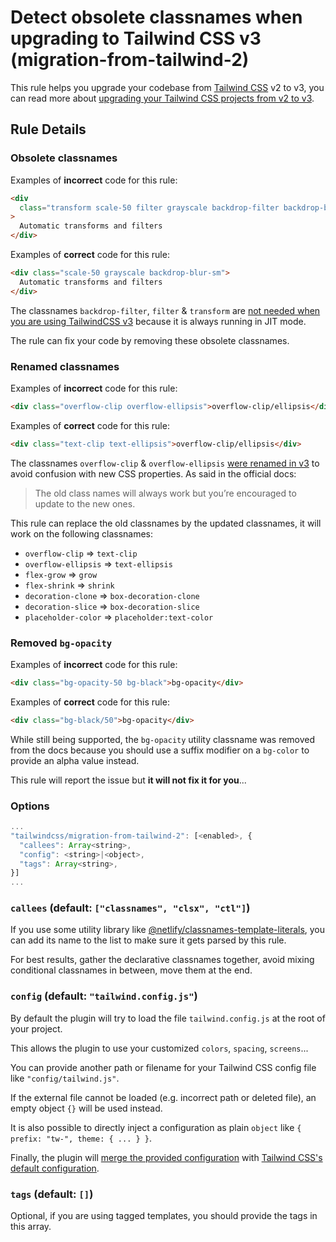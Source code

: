 # Detect obsolete classnames when upgrading to Tailwind CSS v3 (migration-from-tailwind-2)

This rule helps you upgrade your codebase from [Tailwind CSS](https://tailwindcss.com/) v2 to v3, you can read more about [upgrading your Tailwind CSS projects from v2 to v3](https://tailwindcss.com/docs/upgrade-guide).

## Rule Details

### Obsolete classnames

Examples of **incorrect** code for this rule:

```html
<div
  class="transform scale-50 filter grayscale backdrop-filter backdrop-blur-sm"
>
  Automatic transforms and filters
</div>
```

Examples of **correct** code for this rule:

```html
<div class="scale-50 grayscale backdrop-blur-sm">
  Automatic transforms and filters
</div>
```

The classnames `backdrop-filter`, `filter` & `transform` are [not needed when you are using TailwindCSS v3](https://tailwindcss.com/docs/upgrade-guide#automatic-transforms-and-filters) because it is always running in JIT mode.

The rule can fix your code by removing these obsolete classnames.

### Renamed classnames

Examples of **incorrect** code for this rule:

```html
<div class="overflow-clip overflow-ellipsis">overflow-clip/ellipsis</div>
```

Examples of **correct** code for this rule:

```html
<div class="text-clip text-ellipsis">overflow-clip/ellipsis</div>
```

The classnames `overflow-clip` & `overflow-ellipsis` [were renamed in v3](https://tailwindcss.com/docs/upgrade-guide#overflow-clip-ellipsis) to avoid confusion with new CSS properties. As said in the official docs:

> The old class names will always work but you’re encouraged to update to the new ones.

This rule can replace the old classnames by the updated classnames, it will work on the following classnames:

- `overflow-clip` => `text-clip`
- `overflow-ellipsis` => `text-ellipsis`
- `flex-grow` => `grow`
- `flex-shrink` => `shrink`
- `decoration-clone` => `box-decoration-clone`
- `decoration-slice` => `box-decoration-slice`
- `placeholder-color` => `placeholder:text-color`

### Removed `bg-opacity`

Examples of **incorrect** code for this rule:

```html
<div class="bg-opacity-50 bg-black">bg-opacity</div>
```

Examples of **correct** code for this rule:

```html
<div class="bg-black/50">bg-opacity</div>
```

While still being supported, the `bg-opacity` utility classname was removed from the docs because you should use a suffix modifier on a `bg-color` to provide an alpha value instead.

This rule will report the issue but **it will not fix it for you**...

### Options

```js
...
"tailwindcss/migration-from-tailwind-2": [<enabled>, {
  "callees": Array<string>,
  "config": <string>|<object>,
  "tags": Array<string>,
}]
...
```

### `callees` (default: `["classnames", "clsx", "ctl"]`)

If you use some utility library like [@netlify/classnames-template-literals](https://github.com/netlify/classnames-template-literals), you can add its name to the list to make sure it gets parsed by this rule.

For best results, gather the declarative classnames together, avoid mixing conditional classnames in between, move them at the end.

### `config` (default: `"tailwind.config.js"`)

By default the plugin will try to load the file `tailwind.config.js` at the root of your project.

This allows the plugin to use your customized `colors`, `spacing`, `screens`...

You can provide another path or filename for your Tailwind CSS config file like `"config/tailwind.js"`.

If the external file cannot be loaded (e.g. incorrect path or deleted file), an empty object `{}` will be used instead.

It is also possible to directly inject a configuration as plain `object` like `{ prefix: "tw-", theme: { ... } }`.

Finally, the plugin will [merge the provided configuration](https://tailwindcss.com/docs/configuration#referencing-in-java-script) with [Tailwind CSS's default configuration](https://github.com/tailwindlabs/tailwindcss/blob/master/stubs/defaultConfig.stub.js).

### `tags` (default: `[]`)

Optional, if you are using tagged templates, you should provide the tags in this array.
